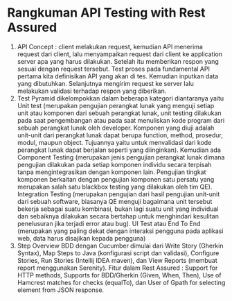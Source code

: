 # Rangkuman API Testing with Rest Assured

1. API Concept : client melakukan request, kemudian API menerima request dari client, lalu menyampaikan request dari client ke application server apa yang harus dilakukan. Setelah itu memberikan respon yang sesuai dengan request tersebut. Test proses pada fundamental API pertama kita definisikan API yang akan di tes. Kemudian inputkan data yang dibutuhkan. Selanjutnya mengirim request ke server lalu melakukan validasi terhadap respon yang diberikan.
2. Test Pyramid dikelompokkan dalam beberapa kategori diantaranya yaitu Unit test (merupakan pengujian perangkat lunak yang menguji setiap unit atau komponen dari sebuah perangkat lunak, unit testing dilakukan pada saat pengembangan atau pada saat menuliskan kode program dari sebuah perangkat lunak oleh developer. Komponen yang diuji adalah unit-unit dari perangkat lunak dapat berupa function, method, prosedur, modul, maupun object. Tujuannya yaitu untuk menvalidasi dari kode perangkat lunak dapat berjalan seperti yang diinginkan). Kemudian ada Component Testing (merupakan jenis pengujian perangkat lunak dimana pengujian dilakukan pada setiap komponen individu secara terpisah tanpa mengintegrasikan dengan komponen lain. Pengujian tingkat komponen berkaitan dengan pengujian komponen satu persatu yang merupakan salah satu blackbox testing yang dilakukan oleh tim QE). Integration Testing (merupakan pengujian dari hasil pengujian unit-unit dari sebuah software, biasanya QE menguji bagaimana unit tersebut bekerja sebagai suatu kombinasi, bukan lagi suatu unit yang individual dan sebaiknya dilakukan secara bertahap untuk menghindari kesulitan penelusuran jika terjadi error atau bug). UI Test atau End To End (merupakan yang paling dekat dengan interaksi pengguna pada aplikasi web, data harus disajikan kepada pengguna)
3. Step Overview BDD dengan Cucumber dimulai dari Write Story (Gherkin Syntax), Map Steps to Java (konfigurasi script dan validasi), Configure Stories, Run Stories (Intellij IDEA maven), dan View Reports (membuat report menggunakan Serenity). Fitur dalam Rest Assured : Support for HTTP methods, Supports for BDD/Gherkin (Given, When, Then), Use of Hamcrest matches for checks (equalTo), dan User of Gpath for selecting element from JSON response.